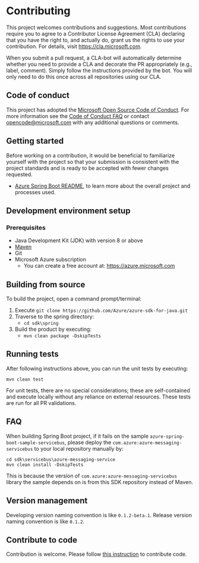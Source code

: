 # Contributing

This project welcomes contributions and suggestions. Most contributions require you to agree to a Contributor License
Agreement (CLA) declaring that you have the right to, and actually do, grant us the rights to use your contribution. For
details, visit https://cla.microsoft.com.

When you submit a pull request, a CLA-bot will automatically determine whether you need to provide a CLA and decorate
the PR appropriately (e.g., label, comment). Simply follow the instructions provided by the bot. You will only need to
do this once across all repositories using our CLA.

## Code of conduct

This project has adopted the [Microsoft Open Source Code of Conduct](https://opensource.microsoft.com/codeofconduct/).
For more information see the [Code of Conduct FAQ](https://opensource.microsoft.com/codeofconduct/faq/) or contact
[opencode@microsoft.com](mailto:opencode@microsoft.com) with any additional questions or comments.

## Getting started

Before working on a contribution, it would be beneficial to familiarize yourself with the project so that your
submission is consistent with the project standards and is ready to be accepted with fewer changes requested. 

- [Azure Spring Boot README](./README.md), to learn more about the overall project and processes used.

## Development environment setup

### Prerequisites

- Java Development Kit (JDK) with version 8 or above
- [Maven][maven]
- Git
- Microsoft Azure subscription
    - You can create a free account at: https://azure.microsoft.com

## Building from source

To build the project, open a command prompt/terminal:
1. Execute `git clone https://github.com/Azure/azure-sdk-for-java.git`
1. Traverse to the spring directory:
    * `cd sdk\spring`
1. Build the product by executing:
    * `mvn clean package -DskipTests`

## Running tests

After following instructions above, you can run the
unit tests by executing: 
```shell
mvn clean test
```

For unit tests, there are no special considerations; these are self-contained and execute locally without any reliance
on external resources. These tests are run for all PR validations.


## FAQ

When building Spring Boot project, if it fails on the sample `azure-spring-boot-sample-servicebus`, please deploy the 
`com.azure:azure-messaging-servicebus` to your local repository manually by:
```shell
cd sdk\servicebus\azure-messaging-service
mvn clean install -DskipTests
```
This is because the version of `com.azure:azure-messaging-servicebus` library the sample depends on is from this SDK
repository instead of Maven.

## Version management
Developing version naming convention is like `0.1.2-beta.1`. Release version naming convention is like `0.1.2`. 

## Contribute to code
Contribution is welcome. Please follow
[this instruction](https://github.com/Azure/azure-sdk-for-java/blob/master/CONTRIBUTING.md) to contribute code.

<!-- Links -->
[maven]: https://maven.apache.org/
